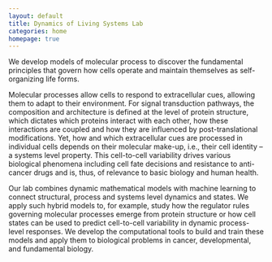 ```yaml
---
layout: default
title: Dynamics of Living Systems Lab
categories: home
homepage: true
---
```

We develop models of molecular process to discover the fundamental principles that govern how cells operate and maintain themselves as self-organizing life forms.

Molecular processes allow cells to respond to extracellular cues, allowing them to adapt to their environment. For signal transduction pathways, the composition and architecture is defined at the level of protein structure, which dictates which proteins interact with each other, how these interactions are coupled and how they are influenced by post-translational modifications. Yet, how and which extracellular cues are processed in individual cells depends on their molecular make-up, i.e., their cell identity – a systems level property. This cell-to-cell variability drives various biological phenomena including cell fate decisions and resistance to anti-cancer drugs and is, thus, of relevance to basic biology and human health. 

Our lab combines dynamic mathematical models with machine learning to connect structural, process and systems level dynamics and states. We apply such hybrid models to, for example, study how the regulator rules governing molecular processes emerge from protein structure or how cell states can be used to predict cell-to-cell variability in dynamic process-level responses. We develop the computational tools to build and train these models and apply them to biological problems in cancer, developmental, and fundamental biology.
